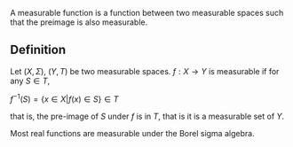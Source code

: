 A measurable function is a function between two measurable spaces  such that the preimage is also measurable. 

## Definition

Let $(X, \Sigma)$, $(Y, T)$ be two measurable spaces. $f : X\rightarrow Y$ is measurable if for any $S \in T$,

$f^{-1}(S) = \{x \in X | f(x) \in S\} \in T$

that is, the pre-image of $S$ under $f$ is in $T$, that is it is a measurable set of $Y$.

Most real functions are measurable under the Borel sigma algebra.